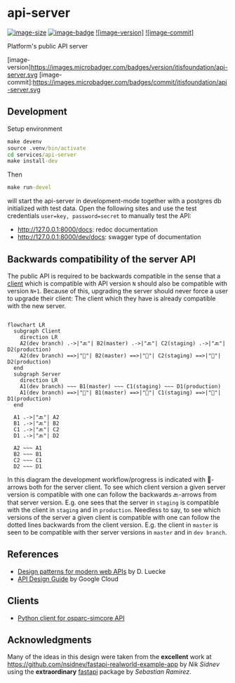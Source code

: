 # api-server

[![image-size]](https://microbadger.com/images/itisfoundation/api-server. "More on itisfoundation/api-server.:staging-latest image")
[![image-badge]](https://microbadger.com/images/itisfoundation/api-server "More on Public API Server image in registry")
[![image-version]](https://microbadger.com/images/itisfoundation/api-server "More on Public API Server image in registry")
[![image-commit]](https://microbadger.com/images/itisfoundation/api-server "More on Public API Server image in registry")

Platform's public API server

<!-- Add badges urls here-->
[image-size]:https://img.shields.io/microbadger/image-size/itisfoundation/api-server./staging-latest.svg?label=api-server.&style=flat
[image-badge]:https://images.microbadger.com/badges/image/itisfoundation/api-server.svg
[image-version]https://images.microbadger.com/badges/version/itisfoundation/api-server.svg
[image-commit]:https://images.microbadger.com/badges/commit/itisfoundation/api-server.svg
<!------------------------->

## Development

Setup environment

```cmd
make devenv
source .venv/bin/activate
cd services/api-server
make install-dev
```

Then

```cmd
make run-devel
```

will start the api-server in development-mode together with a postgres db initialized with test data. Open the following sites and use the test credentials ``user=key, password=secret`` to manually test the API:

- http://127.0.0.1:8000/docs: redoc documentation
- http://127.0.0.1:8000/dev/docs: swagger type of documentation

## Backwards compatibility of the server API
The public API is required to be backwards compatible in the sense that a [client](https://github.com/ITISFoundation/osparc-simcore-clients) which is compatible with API version `N` should also be compatible with version `N+1`. Because of this, upgrading the server should never force a user to upgrade their client: The client which they have is already compatible with the new server.

```mermaid

flowchart LR
  subgraph Client
    direction LR
    A2(dev branch) .->|"🔙"| B2(master) .->|"🔙"| C2(staging) .->|"🔙"| D2(production)
    A2(dev branch) ==>|"🔨"| B2(master) ==>|"🔨"| C2(staging) ==>|"🔨"| D2(production)
  end
  subgraph Server
    direction LR
    A1(dev branch) ~~~ B1(master) ~~~ C1(staging) ~~~ D1(production)
    A1(dev branch) ==>|"🔨"| B1(master) ==>|"🔨"| C1(staging) ==>|"🔨"| D1(production)
  end

  A1 .->|"🔙"| A2
  B1 .->|"🔙"| B2
  C1 .->|"🔙"| C2
  D1 .->|"🔙"| D2

  A2 ~~~ A1
  B2 ~~~ B1
  C2 ~~~ C1
  D2 ~~~ D1
```

In this diagram the development workflow/progress is indicated with 🔨-arrows both for the server client. To see which client version a given server version is compatible with one can follow the backwards 🔙-arrows from that server version. E.g. one sees that the server in `staging` is compatible with the client in `staging` and in `production`. Needless to say, to see which versions of the server a given client is compatible with one can follow the dotted lines backwards from the client version. E.g. the client in `master` is seen to be compatible with ther server versions in `master` and in `dev branch`.


## References

- [Design patterns for modern web APIs](https://blog.feathersjs.com/design-patterns-for-modern-web-apis-1f046635215) by D. Luecke
- [API Design Guide](https://cloud.google.com/apis/design/) by Google Cloud

## Clients

- [Python client for osparc-simcore API](https://github.com/ITISFoundation/osparc-simcore-clients)

## Acknowledgments

  Many of the ideas in this design were taken from the **excellent** work at https://github.com/nsidnev/fastapi-realworld-example-app by *Nik Sidnev* using the **extraordinary** [fastapi](https://fastapi.tiangolo.com/) package by *Sebastian Ramirez*.
